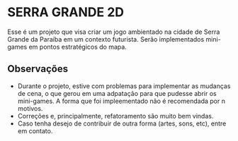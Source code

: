 ﻿# SERRA GRANDE 2D

Esse é um projeto que visa criar um jogo ambientado na cidade de Serra Grande da Paraíba em um contexto futurista.
Serão implementados mini-games em pontos estratégicos do mapa.

## Observações
- Durante o projeto, estive com problemas para implementar as mudanças de cena, o que gerou em uma adpatação para que pudesse abrir os mini-games. A forma que foi impleementado não é recomendada por n motivos.
- Correções e, principalmente, refatoramento são muito bem vindas.
- Caso tenha desejo de contribuir de outra forma (artes, sons, etc), entre em contato.
